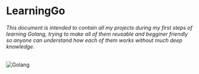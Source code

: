 # LearningGo

###### This document is intended to contain all my projects during my first steps of learning Golang, trying to make all of them reusable and begginer friendly so anyone can understand how each of them works without much deep knowledge.
![Golang]([https://myoctocat.com/assets/images/base-octocat.svg](https://raw.githubusercontent.com/Akirapearl/LearningGo/main/Golang.png))
